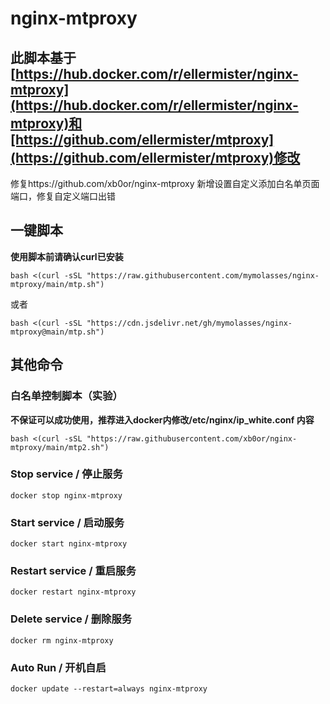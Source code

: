 # nginx-mtproxy
## 此脚本基于[https://hub.docker.com/r/ellermister/nginx-mtproxy](https://hub.docker.com/r/ellermister/nginx-mtproxy)和[https://github.com/ellermister/mtproxy](https://github.com/ellermister/mtproxy)修改
修复https://github.com/xb0or/nginx-mtproxy
新增设置自定义添加白名单页面端口，修复自定义端口出错

## 一键脚本
**使用脚本前请确认curl已安装**
```
bash <(curl -sSL "https://raw.githubusercontent.com/mymolasses/nginx-mtproxy/main/mtp.sh")
```
或者
```
bash <(curl -sSL "https://cdn.jsdelivr.net/gh/mymolasses/nginx-mtproxy@main/mtp.sh")
```

## 其他命令

### 白名单控制脚本（实验）

**不保证可以成功使用，推荐进入docker内修改/etc/nginx/ip_white.conf 内容**

```
bash <(curl -sSL "https://raw.githubusercontent.com/xb0or/nginx-mtproxy/main/mtp2.sh")
```

### Stop service / 停止服务

```
docker stop nginx-mtproxy
```

### Start service / 启动服务

```
docker start nginx-mtproxy
```

### Restart service / 重启服务

```
docker restart nginx-mtproxy
```

### Delete service / 删除服务

```
docker rm nginx-mtproxy
```

### Auto Run / 开机自启

```
docker update --restart=always nginx-mtproxy
```
